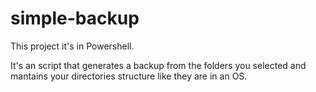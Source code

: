 # simple-backup
This project it's in Powershell.

It's an script that generates a backup from the folders you selected and mantains your directories structure like they are in an OS.
